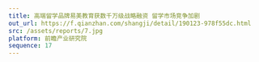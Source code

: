 ```yaml
---
title: 高端留学品牌易美教育获数千万级战略融资 留学市场竞争加剧
out_url: https://f.qianzhan.com/shangji/detail/190123-978f55dc.html
src: /assets/reports/7.jpg
platform: 前瞻产业研究院
sequence: 17
---
```

